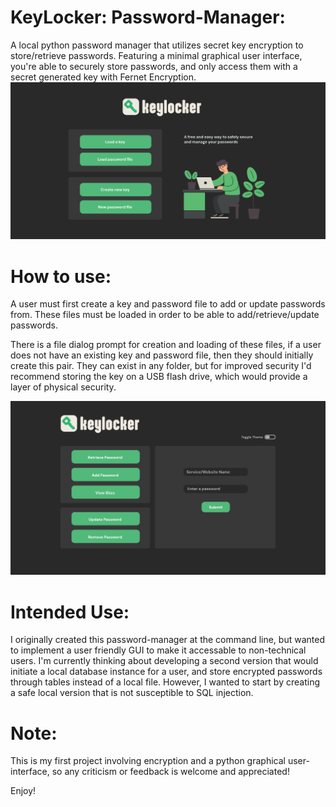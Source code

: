 # KeyLocker: Password-Manager:
 A local python password manager that utilizes secret key encryption to store/retrieve passwords. Featuring a minimal graphical user interface, you're able to securely store passwords, and only access them with a secret generated key with Fernet Encryption.
![image alt](https://github.com/qinflan/KeyLocker.py/blob/d7b17599e6caf6e75213060f5e94426d02f74353/KeyLocker%20GUI%20Startup%20Frame.png)
# How to use:
 A user must first create a key and password file to add or update passwords from. These files must be loaded in order to be able to add/retrieve/update passwords.

 There is a file dialog prompt for creation and loading of these files, if a user does not have an existing key and password file, then they should initially create this pair. They can exist in any folder, but for improved security I'd recommend storing the key on a USB flash drive, which would provide a layer of physical security.


![image alt](https://github.com/qinflan/KeyLocker.py/blob/ff3ee1f3d240b1ff90e9d555478c5404db86e786/KeyLocker%20GUI%20Operations%20Frame.png)


# Intended Use:
 I originally created this password-manager at the command line, but wanted to implement a user friendly GUI to make it accessable to non-technical users. I'm currently thinking about developing a second version that would initiate a local database instance for a user, and store encrypted passwords through tables instead of a local file. However, I wanted to start by creating a safe local version that is not susceptible to SQL injection.

# Note:
 This is my first project involving encryption and a python graphical user-interface, so any criticism or feedback is welcome and appreciated! 

 Enjoy!

